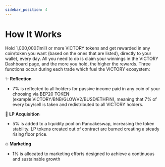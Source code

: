 ```yaml
---
sidebar_position: 4
---
```

# How It Works

Hold 1,000,000(1mil) or more VICTORY tokens and get rewarded in any coin/token you want (based on the ones that are listed), directly to your wallet, every day. All you need to do is claim your winnings in the VICTORY Dashboard page, and the more you hold, the higher the rewards.
Three functions occur during each trade which fuel the VICTORY ecosystem:

✨ **Reflection**
- 7% is reflected to all holders for passive income paid in any coin of your choosing via BEP20 TOKEN (example:VICTORY/BNB/GLOWV2/BUSD/ETHFIN), meaning that 7% of every buy/sell is taken and redistributed to all VICTORY holders. 

🔐 **LP Acquisition**
- 5% is added to a liquidity pool on Pancakeswap, increasing the token stability. LP tokens created out of contract are burned creating a steady rising floor price.

🔥 **Marketing**
- 1% is allocated to marketing efforts designed to achieve a continuous and sustainable growth